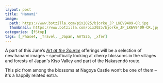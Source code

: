 ```yaml
---
layout: post
title: "Hanami"
image:
  path: https://www.botzilla.com/pix2025/bjorke_JP_LKEV9409-CR.jpg
  thumbnail: https://www.botzilla.com/pix2025/bjorke_JP_LKEV9409-CR.jpg
categories: [fStop]
tags: [_Phase4, _Travel, _Japan, AATS25, _xfer]
---
```


A part of this June’s <i><a href="https://artatthesource.org">Art at the Source</a></i> offerings will be a selection of new hanami images – specifically looking at cherry blossoms in the villages and forests of Japan's Kiso Valley and part of the Nakasendō route.

This pic from among the blossoms at Nagoya Castle won’t be one of them – it's a happily related extra.

